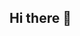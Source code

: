 ## Hi there 👋

<!--
**ecomaxeel/Ecomaxeel** is a ✨ _special_ ✨ repository because its `README.md` (this file) appears on your GitHub profile.

<!DOCTYPE html>
<html>
<head>
    <title>Mi Página Web</title>
</head>
<body>
    <h1>Bienvenido a Ecomaxeel</h1>
    <p>Tu tienda de reventa confiable</p>
</body>
</html>

